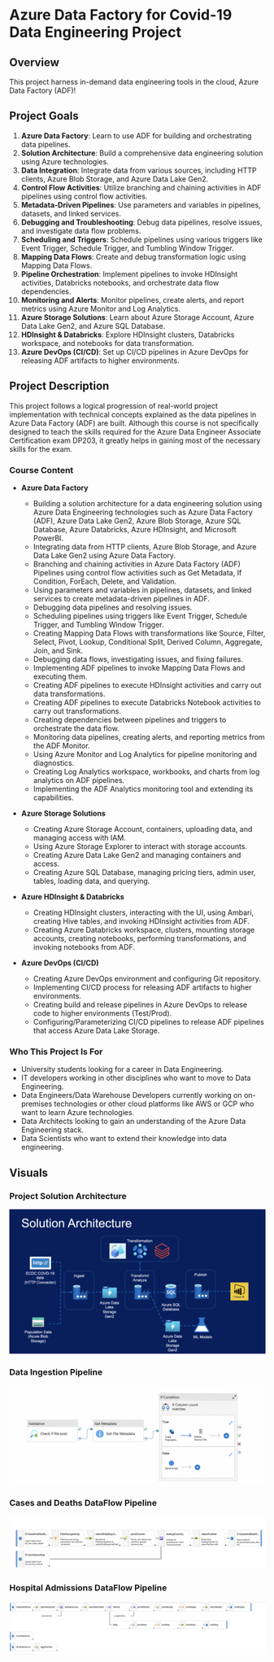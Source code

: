 # Azure Data Factory for Covid-19 Data Engineering Project

## Overview
This project harness in-demand data engineering tools in the cloud, Azure Data Factory (ADF)!

## Project Goals
1. **Azure Data Factory**: Learn to use ADF for building and orchestrating data pipelines.
2. **Solution Architecture**: Build a comprehensive data engineering solution using Azure technologies.
3. **Data Integration**: Integrate data from various sources, including HTTP clients, Azure Blob Storage, and Azure Data Lake Gen2.
4. **Control Flow Activities**: Utilize branching and chaining activities in ADF pipelines using control flow activities.
5. **Metadata-Driven Pipelines**: Use parameters and variables in pipelines, datasets, and linked services.
6. **Debugging and Troubleshooting**: Debug data pipelines, resolve issues, and investigate data flow problems.
7. **Scheduling and Triggers**: Schedule pipelines using various triggers like Event Trigger, Schedule Trigger, and Tumbling Window Trigger.
8. **Mapping Data Flows**: Create and debug transformation logic using Mapping Data Flows.
9. **Pipeline Orchestration**: Implement pipelines to invoke HDInsight activities, Databricks notebooks, and orchestrate data flow dependencies.
10. **Monitoring and Alerts**: Monitor pipelines, create alerts, and report metrics using Azure Monitor and Log Analytics.
11. **Azure Storage Solutions**: Learn about Azure Storage Account, Azure Data Lake Gen2, and Azure SQL Database.
12. **HDInsight & Databricks**: Explore HDInsight clusters, Databricks workspace, and notebooks for data transformation.
13. **Azure DevOps (CI/CD)**: Set up CI/CD pipelines in Azure DevOps for releasing ADF artifacts to higher environments.

## Project Description
This project follows a logical progression of real-world project implementation with technical concepts explained as the data pipelines in Azure Data Factory (ADF) are built. Although this course is not specifically designed to teach the skills required for the Azure Data Engineer Associate Certification exam DP203, it greatly helps in gaining most of the necessary skills for the exam.

### Course Content
- **Azure Data Factory**
  - Building a solution architecture for a data engineering solution using Azure Data Engineering technologies such as Azure Data Factory (ADF), Azure Data Lake Gen2, Azure Blob Storage, Azure SQL Database, Azure Databricks, Azure HDInsight, and Microsoft PowerBI.
  - Integrating data from HTTP clients, Azure Blob Storage, and Azure Data Lake Gen2 using Azure Data Factory.
  - Branching and chaining activities in Azure Data Factory (ADF) Pipelines using control flow activities such as Get Metadata, If Condition, ForEach, Delete, and Validation.
  - Using parameters and variables in pipelines, datasets, and linked services to create metadata-driven pipelines in ADF.
  - Debugging data pipelines and resolving issues.
  - Scheduling pipelines using triggers like Event Trigger, Schedule Trigger, and Tumbling Window Trigger.
  - Creating Mapping Data Flows with transformations like Source, Filter, Select, Pivot, Lookup, Conditional Split, Derived Column, Aggregate, Join, and Sink.
  - Debugging data flows, investigating issues, and fixing failures.
  - Implementing ADF pipelines to invoke Mapping Data Flows and executing them.
  - Creating ADF pipelines to execute HDInsight activities and carry out data transformations.
  - Creating ADF pipelines to execute Databricks Notebook activities to carry out transformations.
  - Creating dependencies between pipelines and triggers to orchestrate the data flow.
  - Monitoring data pipelines, creating alerts, and reporting metrics from the ADF Monitor.
  - Using Azure Monitor and Log Analytics for pipeline monitoring and diagnostics.
  - Creating Log Analytics workspace, workbooks, and charts from log analytics on ADF pipelines.
  - Implementing the ADF Analytics monitoring tool and extending its capabilities.

- **Azure Storage Solutions**
  - Creating Azure Storage Account, containers, uploading data, and managing access with IAM.
  - Using Azure Storage Explorer to interact with storage accounts.
  - Creating Azure Data Lake Gen2 and managing containers and access.
  - Creating Azure SQL Database, managing pricing tiers, admin user, tables, loading data, and querying.

- **Azure HDInsight & Databricks**
  - Creating HDInsight clusters, interacting with the UI, using Ambari, creating Hive tables, and invoking HDInsight activities from ADF.
  - Creating Azure Databricks workspace, clusters, mounting storage accounts, creating notebooks, performing transformations, and invoking notebooks from ADF.

- **Azure DevOps (CI/CD)**
  - Creating Azure DevOps environment and configuring Git repository.
  - Implementing CI/CD process for releasing ADF artifacts to higher environments.
  - Creating build and release pipelines in Azure DevOps to release code to higher environments (Test/Prod).
  - Configuring/Parameterizing CI/CD pipelines to release ADF pipelines that access Azure Data Lake Storage.

### Who This Project Is For
- University students looking for a career in Data Engineering.
- IT developers working in other disciplines who want to move to Data Engineering.
- Data Engineers/Data Warehouse Developers currently working on on-premises technologies or other cloud platforms like AWS or GCP who want to learn Azure technologies.
- Data Architects looking to gain an understanding of the Azure Data Engineering stack.
- Data Scientists who want to extend their knowledge into data engineering.


## Visuals

### Project Solution Architecture
![Project Solution Architecture](./images/solution.png)

### Data Ingestion Pipeline
![Data Ingestion Pipeline](./images/Ingestion_Pipeline.png)

### Cases and Deaths DataFlow Pipeline
![Cases and Deaths DataFlow Pipeline](./images/Cases_Deaths_DataFlow.png)

### Hospital Admissions DataFlow Pipeline
![Hospital Admissions DataFlow Pipeline](./images/Hospital_Admissions_DataFlow.png)

